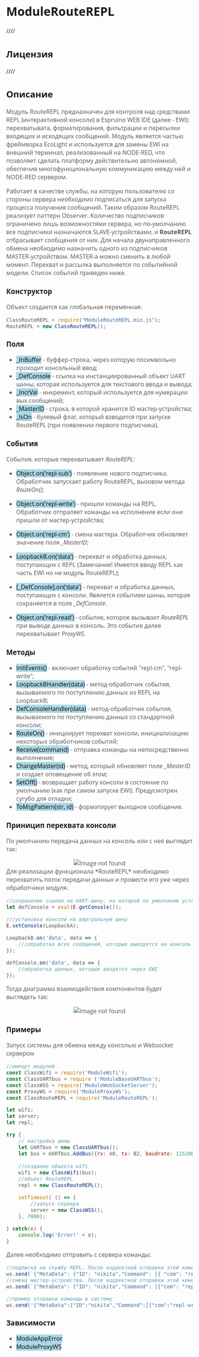 <div style = "font-family: 'Open Sans', sans-serif; font-size: 16px">

# ModuleRouteREPL

////

## Лицензия
////

## Описание
<div style = "color: #555">

Модуль RouteREPL предназначен для контроля над средствами REPL (интерактивной консоли) в Espruino WEB IDE (далее - EWI): перехватывата, форматирования, фильтрации и пересылки входящих и исходящих сообщений. 
Модуль является частью фреймворка EcoLight и используется для замены EWI на внешний терминал, реализованный на NODE-RED, что позволяет сделать платформу действительно автономной, обеспечив многофункциональную коммуникацию между ней и NODE-RED сервером. 

Работает в качестве службы, на которую пользователю со стороны сервера необходимо подписаться для запуска процесса получения сообщений. Таким образом RouteREPL реализует паттерн Observer. Количество подписчиков ограничено лишь возможностями сервера, но по-умолчанию все подписчики назначаются SLAVE-устройствами, и **RouteREPL** отбрасывает сообщения от них. Для начала двунаправленного обмена необходимо назначить одного из подписчиков MASTER-устройством. MASTER-а можно сменить в любой момент.
Перехват и рассылка выполняется по событийной модели. Список событий приведен ниже.
</div>

### Конструктор
<div style = "color: #555">

Объект создается как глобальная переменная:
```js
ClassRouteREPL = require("ModuleRouteREPL.min.js");
RouteREPL = new ClassRouteREPL();
```
</div>

### Поля
<div style = "color: #555">

- <mark style="background-color: lightblue">_InBuffer</mark> - буффер-строка, через которую посимвольно проходит консольный ввод;
- <mark style="background-color: lightblue">_DefConsole</mark> - ссылка на инстанциированный объект UART шины, которая используется для текстового ввода и вывода;
- <mark style="background-color: lightblue">_IncrVal</mark> - инкремент, который используется для нумерации вых.сообщений;
- <mark style="background-color: lightblue">_MasterID</mark> - строка, в которой хранится ID мастер-устройства;     
- <mark style="background-color: lightblue">_IsOn</mark> - булевый флаг, который взводится при запуске RouteREPL (при появлении первого подписчика).     
</div>

### События
<div style = "color: #555">

События, которые перехватывает *RouteREPL*:
- <mark style="background-color: lightblue">Object.on('repl-sub')</mark> - появление нового подписчика. Обработчик запускает работу RouteREPL, вызовом метода *RouteOn()*;
- <mark style="background-color: lightblue">Object.on('repl-write')</mark> - пришли команды на REPL. Обработчик отпраляет команды на исполнение если они пришли от мастер-устройства; 
- <mark style="background-color: lightblue">Object.on('repl-cm')</mark> - смена мастера. Обработчик обновляет значение поля *_MasterID*; 
- <mark style="background-color: lightblue">LoopbackB.on('data')</mark> - перехват и обработка данных, поступающих с REPL (Замечание! Имеется ввиду REPL как часть EWI но не модуль RouteREPL);
- <mark style="background-color: lightblue">[_DefConsole].on('data')</mark> - перехват и обработка данных, поступающих с консоли. Явялется событием шины, которая сохраняется в поле *_DefConsole*.

- <mark style="background-color: lightblue">Object.on('repl-read')</mark> - событие, которое вызывает *RouteREPL* при выводе данных в консоль. Это событие далее перехватывает *ProxyWS*.
</div>

### Методы
<div style = "color: #555">

- <mark style="background-color: lightblue">InitEvents()</mark> - включает обработку событий "repl-cm", "repl-write";
- <mark style="background-color: lightblue">LoopbackBHandler(data)</mark> - метод-обработчик события, вызываемого по поступлению данных из REPL на LoopbackB;
- <mark style="background-color: lightblue">DefConsoleHandler(data)</mark> - метод-обработчик события, вызываемого по поступлению данных со стандартной консоли;
- <mark style="background-color: lightblue">RouteOn()</mark> - инициирует перехват консоли, инициализацию некоторых обработчиков событий;
- <mark style="background-color: lightblue">Receive(command)</mark> - отправка команды на непосредственно выполнение;
- <mark style="background-color: lightblue">ChangeMaster(id)</mark> - метод, который обновляет поле *_MasterID* и создает оповещение об этом;
- <mark style="background-color: lightblue">SetOff()</mark> - возвращает работу консоли в состояние по умолчанию (как при самом запуске EWI). Предусмотрен сугубо для отладки; 
- <mark style="background-color: lightblue">ToMsgPattern(str, id)</mark> - форматирует выходное сообщение.
</div>

### Приницип перехвата консоли
<div style = "color: #555">

По умолчанию передача данных на консоль или с неё выглядит так:
<div align='center'>
    <img src='./res/console_default-2.png' alt='Image not found'>
</div>
Для реализации функционала *RouteREPL* необходимо перехватить поток передачи данных и провести его уже через обработчики модуля.

```js
//сохранение ссылки на UART-шину, на которой по умолчанию установлена консоль 
let defConsole = eval(E.getConsole());

///установка консоли на виртуальную шину
E.setConsole(LoopbackA);

LoopbackB.on('data', data => {
    ///обработка всех сообщений, которые выводятся на консоль
});

defConsole.on('data', data => {
    //обработка данных, которые вводятся через EWI
});
```
Тогда диаграмма взаимодействия компонентов будет выглядеть так:
<div align='center'>
    <img src='./res/console_interceped-2.png' alt='Image not found'>
</div>

</div>

### Примеры
<div style = "color: #555">

Запуск системы для обмена между консолью и Websocket сервером
```js
//импорт модулей
const ClassWifi = require('ModuleWifi');
const ClassUARTbus = require ('ModuleBaseUARTbus');
const ClassWSS = require('ModuleWebSocketServer');
const ProxyWS = require('ModuleProxyWS');
const ClassRouteREPL = require('ModuleRouteREPL');

let wifi;
let server;
let repl;

try {
    // настройка шины
    let UARTbus = new ClassUARTbus();
    let bus = UARTbus.AddBus({rx: A0, tx: B2, baudrate: 115200}).IDbus;
    
    //создание объекта wifi
    wifi = new ClassWifi(bus);
    //объект RouteREPL
    repl = new ClassRouteREPL();

    setTimeout( () => {
        //запуск сервера
        server = new ClassWSS();
    }, 7000);

} catch(e) {
    console.log('Error!' + e);
}
```
Далее необходимо отправить с сервера команды:
```js
//подписка на службу REPL. После корректной отправки этой команды на сервер начнут приходить логи с консоли 
ws.send(`{"MetaData": {"ID": "nikita","Command": [{ "com": "repl-sub", "arg": [] }],},"CRC": 1592949337}`);
//смена мастер-устройства. После корректной отправки этой команды можно отправлять с сервера команды службе REPL
ws.send(`{"MetaData": {"ID": "nikita","Command": [{"com": "repl-cm","arg": []}]},"CRC":225499666}`);

//пример отправки команды в систему
ws.send('{"MetaData":{"ID":"nikita","Command":[{"com":"repl-write","arg":["console.log(`5454`)"]}],"CRC":1231993470}}');
```
</div>

### Зависимости
<div style = "color: #555">

- <mark style="background-color: lightblue">ModuleAppError</mark>
- <mark style="background-color: lightblue">ModuleProxyWS</mark>
</div>

</div>
